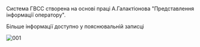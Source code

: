Система ГВСС створена на основі праці А.Галактіонова "Представлення інформації оператору".

Більше інформації доступно у пояснювальній записці

![001](https://user-images.githubusercontent.com/61477088/202564718-f60116b7-3a2c-4d15-ab82-057ef6b2247e.png)
